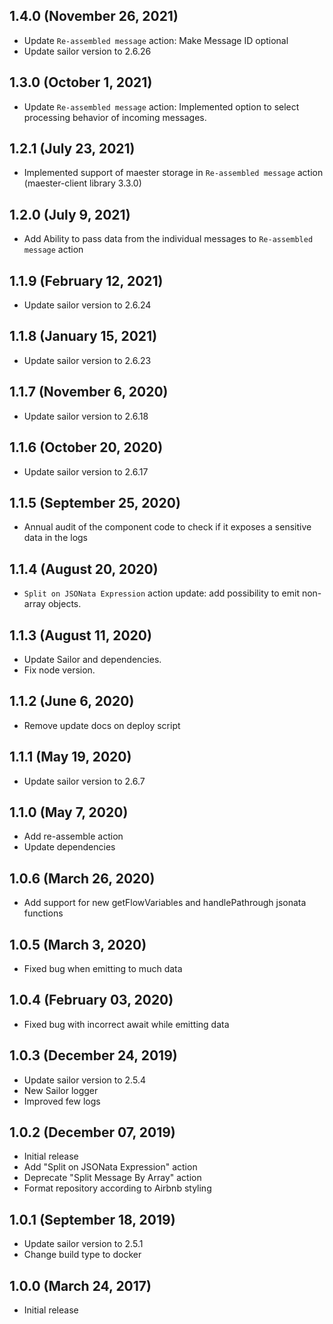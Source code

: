 ## 1.4.0 (November 26, 2021)
* Update `Re-assembled message` action: Make Message ID optional 
* Update sailor version to 2.6.26

## 1.3.0 (October 1, 2021)
* Update `Re-assembled message` action: Implemented option to select processing behavior of incoming messages.

## 1.2.1 (July 23, 2021)
* Implemented support of maester storage in `Re-assembled message` action (maester-client library 3.3.0)

## 1.2.0 (July 9, 2021)
* Add Ability to pass data from the individual messages to `Re-assembled message` action

## 1.1.9 (February 12, 2021)
* Update sailor version to 2.6.24

## 1.1.8 (January 15, 2021)
* Update sailor version to 2.6.23

## 1.1.7 (November 6, 2020)
* Update sailor version to 2.6.18

## 1.1.6 (October 20, 2020)
* Update sailor version to 2.6.17

## 1.1.5 (September 25, 2020)
* Annual audit of the component code to check if it exposes a sensitive data in the logs

## 1.1.4 (August 20, 2020)
* `Split on JSONata Expression` action update: add possibility to emit non-array objects.

## 1.1.3 (August 11, 2020)
* Update Sailor and dependencies.
* Fix node version.

## 1.1.2 (June 6, 2020)
* Remove update docs on deploy script

## 1.1.1 (May 19, 2020)
* Update sailor version to 2.6.7

## 1.1.0 (May 7, 2020)
* Add re-assemble action
* Update dependencies

## 1.0.6 (March 26, 2020)
* Add support for new getFlowVariables and handlePathrough jsonata functions

## 1.0.5 (March 3, 2020)
* Fixed bug when emitting to much data

## 1.0.4 (February 03, 2020)
* Fixed bug with incorrect await while emitting data

## 1.0.3 (December 24, 2019)
* Update sailor version to 2.5.4
* New Sailor logger
* Improved few logs

## 1.0.2 (December 07, 2019)
* Initial release
* Add "Split on JSONata Expression" action
* Deprecate "Split Message By Array" action
* Format repository according to Airbnb styling

## 1.0.1 (September 18, 2019)
* Update sailor version to 2.5.1
* Change build type to docker

## 1.0.0 (March 24, 2017)
* Initial release

